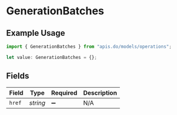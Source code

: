 # GenerationBatches

## Example Usage

```typescript
import { GenerationBatches } from "apis.do/models/operations";

let value: GenerationBatches = {};
```

## Fields

| Field              | Type               | Required           | Description        |
| ------------------ | ------------------ | ------------------ | ------------------ |
| `href`             | *string*           | :heavy_minus_sign: | N/A                |